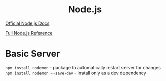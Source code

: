 <h1 style='text-align:center'>Node.js</h1>

[Official Node.js Docs](https://nodejs.org/en/learn/getting-started/introduction-to-nodejs)

[Full Node.js Reference](https://nodejs.org/dist/v23.5.0/docs/api/)

# Basic Server

`npm install nodemon` - package to automatically restart server for changes
`npm install nodemon --save-dev` - install only as a dev dependency

